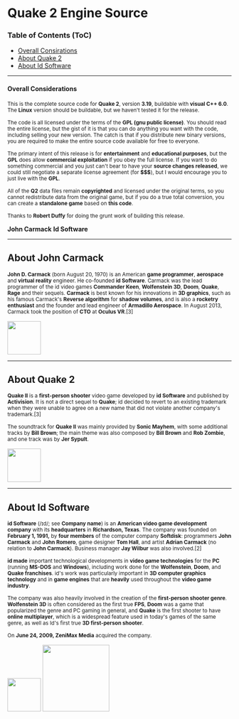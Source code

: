 # Quake 2 Engine Source

### Table of Contents (ToC)

* [Overall Consirations](#overall-considerations)
* [About Quake 2](#about-quake-2)
* [About Id Software](#about-id-software)

---

#### Overall Considerations

<sub>This is the complete source code for **Quake 2**, version **3.19**, buildable with **visual C++ 6.0**.  The **Linux** version should be buildable, but we haven't
tested it for the release.</sub>

<sub>The code is all licensed under the terms of the **GPL (gnu public license)**.   You should read the entire license, but the gist of it is that you can do anything you want with the code, including selling your new version.  The catch is that if you distribute new binary versions, you are required to make the entire source code available for free to everyone.</sub>

<sub>The primary intent of this release is for **entertainment** and **educational purposes**, but the **GPL** does allow **commercial exploitation** if you obey the full license.  If you want to do something commercial and you just can't bear 
to have your **source changes released**, we could still negotiate a separate  license agreement (for **$$$**), but I would encourage you to just live with the 
**GPL**.</sub>

<sub>All of the **Q2** data files remain **copyrighted** and licensed under the original terms, so you cannot redistribute data from the original game, but if you do a true total conversion, you can create a **standalone game** based on **this code**.</sub>

<sub>Thanks to **Robert Duffy** for doing the grunt work of building this release.</sub>

**John Carmack**
**Id Software**

---

## About **John Carmack**

<sub>**John D. Carmack** (born August 20, 1970) is an American **game programmer**, **aerospace** and **virtual reality** engineer. He co-founded **id Software**. Carmack was the lead programmer of the id video games **Commander Keen**, **Wolfenstein 3D**, **Doom**, **Quake**, **Rage** and their sequels. **Carmack** is best known for his innovations in **3D graphics**, such as his famous Carmack's **Reverse algorithm** for **shadow volumes**, and is also a **rocketry enthusiast** and the founder and lead engineer of **Armadillo Aerospace**. In August 2013, Carmack took the position of **CTO** at **Oculus VR**.[3]</sub>

<img src="https://upload.wikimedia.org/wikipedia/commons/d/dc/John_Carmack_GDC_2010.jpg" width="75">

---

## About **Quake 2**

<sub>**Quake II** is a **first-person shooter** video game developed by **id Software** and published by **Activision**. It is not a direct sequel to **Quake**; id decided to revert to an existing trademark when they were unable to agree on a new name that did not violate another company's trademark.[3]</sub>

<sub>The soundtrack for **Quake II** was mainly provided by **Sonic Mayhem**, with some additional tracks by **Bill Brown**; the main theme was also composed by **Bill Brown** and **Rob Zombie**, and one track was by **Jer Sypult**.</sub>

<img src="https://upload.wikimedia.org/wikipedia/en/b/b5/Quake2box.jpg" width="75">

---

## About Id Software

<sub>**id Software** (/ɪd/; see **Company name**) is an **American video game development company** with its **headquarters** in **Richardson, Texas**. The company was founded on **February 1, 1991,** by **four members** of the computer company **Softdisk**: programmers **John Carmack** and **John Romero**, game designer **Tom Hall**, and artist **Adrian Carmack** (no relation to **John Carmack**). Business manager **Jay Wilbur** was also involved.[2]</sub>

<sub>**id made** important technological developments in **video game technologies** for the **PC** (running **MS-DOS** and **Windows**), including work done for the **Wolfenstein**, **Doom**, and **Quake franchises**. id's work was particularly important in **3D computer graphics technology** and in **game engines** that are **heavily** used throughout the **video game industry**.</sub>

<sub>The company was also heavily involved in the creation of the **first-person shooter genre**. **Wolfenstein 3D** is often considered as the first true **FPS**, **Doom** was a game that popularized the genre and PC gaming in general, and **Quake** is the first shooter to have **online multiplayer**, which is a widespread feature used in today's games of the same genre, as well as Id's first true **3D first-person shooter**.</sub>

<sub>On **June 24, 2009, ZeniMax Media** acquired the company.</sub>

<img src="http://retrocdn.net/images/6/6d/IdSoftware_logo.svg" width="75"> <img src="http://tesall.ru/uploads/imgs/pre_1378816134__zenimax_media_inc_logo.jpg" width="150">
